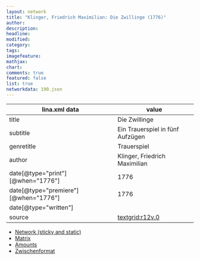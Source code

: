```yaml
---
layout: network
title: "Klinger, Friedrich Maximilian: Die Zwillinge (1776)"
author:
description:
headline:
modified:
category:
tags:
imagefeature: 
mathjax: 
chart: 
comments: true
featured: false
list: true
networkdata: 190.json
---
```

lina.xml data  | value
------------- | -------------
title|Die Zwillinge
subtitle|Ein Trauerspiel in fünf Aufzügen
genretitle|Trauerspiel
author|Klinger, Friedrich Maximilian
date[@type="print"][@when="1776"]|1776
date[@type="premiere"][@when="1776"]|1776
date[@type="written"]|
source|[textgrid:r12v.0](https://textgridlab.org/1.0/tgcrud-public/rest/textgrid:r12v.0/data)



* [Network (sticky and static)](/network190)
* [Matrix](/matrix190)
* [Amounts](/amounts190)
* [Zwischenformat](/lina190 )
